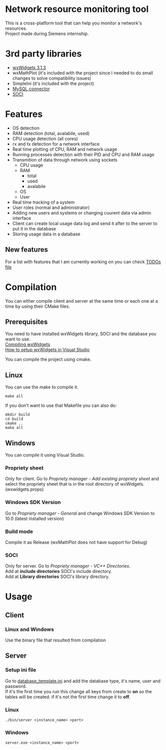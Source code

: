 # Network resource monitoring tool
This is a cross-platform tool that can help you monitor a network's resources.  
Project made during Siemens internship.

# 3rd party libraries
* [wxWidgets 3.1.3](https://www.wxwidgets.org/downloads/)
* wxMathPlot (it's included with the project since I needed to do small changes to solve compatibility issues)
* SimpleIni (it's included with the project)
* [MySQL connector](https://www.mysql.com/products/connector/)
* [SOCI](https://github.com/SOCI/soci)

# Features
* OS detection
* RAM detection (total, avalabile, used)
* CPU usage detection (all cores)
* rx and tx detection for a network interface
* Real time plotting of CPU, RAM and network usage
* Running processes detection with their PID and CPU and RAM usage 
* Transmition of data through network using sockets
	* CPU usage
	* RAM
		* total
		* used
		* avalabile
	* OS
	* User
* Real time tracking of a system
* User roles (normal and administrator)
* Adding new users and systems or changing cuurent data via admin interface
* Client can create local usage data log and send it after to the server to put it in the database
* Storing usage data in a database

## New features
For a list with features that I am currently working on you can check [TODOs file](TODOs.md)

# Compilation
You can either compile client and server at the same time or each one at a time by using their CMake files.

## Prerequisites
You need to have installed wxWidgets library, SOCI and the database you want to use.  
[Compiling wxWidgets](https://wiki.wxwidgets.org/Compiling_and_getting_started)  
[How to setup wxWidgets in Visual Studio](https://www.youtube.com/watch?v=sRhoZcNpMb4)  

You can compile the project using cmake.
## Linux
You can use the make to compile it.
```
make all
```

If you don't want to use that Makefile you can also do:
```
mkdir build
cd build
cmake ..
make all
```
## Windows
You can compile it using Visual Studio.

### Propriety sheet
Only for client.
Go to *Propriety manager - Add existing propriety sheet* and select the propriety sheet that is in the root directory of wxWidgets. (wxwidgets.props)

### Windows SDK Version
Go to *Propriety manager - General* and change Windows SDK Version to 10.0 (latest installed version)

### Build mode
Compile it as Release (wxMathPlot does not have support for Debug)

### SOCI
Only for server.
Go to *Propriety manager - VC++ Directories*.  
Add at **include directories** SOCI's include directory.  
Add at **Library directories** SOCI's library directory.

# Usage
## Client
### Linux and Windows
Use the binary file that resulted from compilation

## Server
### Setup ini file
Go to [database_template.ini](Init/database_template.ini) and add the database type, it's name, user and password.  
If it's the first time you run this change all keys from create to **on** so the tables will be created. if it's not the first time change it to **off**.
### Linux
```
./bin/server <instance_name> <port>
```
### Windows
```
server.exe <instance_name> <port>
```